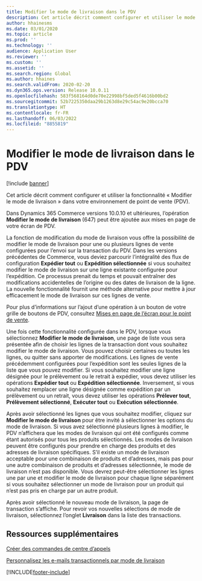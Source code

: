 ```yaml
---
title: Modifier le mode de livraison dans le PDV
description: Cet article décrit comment configurer et utiliser le mode de changement d’opération de livraison dans le PDV.
author: hhainesms
ms.date: 03/01/2020
ms.topic: article
ms.prod: ''
ms.technology: ''
audience: Application User
ms.reviewer: ''
ms.custom: ''
ms.assetid: ''
ms.search.region: Global
ms.author: hhaines
ms.search.validFrom: 2020-02-20
ms.dyn365.ops.version: Release 10.0.11
ms.openlocfilehash: 583f568164d0de70e22998bf5ded5f4616b00bd2
ms.sourcegitcommit: 52b7225350daa29b1263d8e29c54ac9e20bcca70
ms.translationtype: HT
ms.contentlocale: fr-FR
ms.lasthandoff: 06/03/2022
ms.locfileid: "8855819"
---
```

# <a name="change-mode-of-delivery-in-pos"></a>Modifier le mode de livraison dans le PDV

[!include [banner](includes/banner.md)]

Cet article décrit comment configurer et utiliser la fonctionnalité « Modifier le mode de livraison » dans votre environnement de point de vente (PDV). 

Dans Dynamics 365 Commerce versions 10.0.10 et ultérieures, l’opération **Modifier le mode de livraison** (647) peut être ajoutée aux mises en page de votre écran de PDV.

La fonction de modification du mode de livraison vous offre la possibilité de modifier le mode de livraison pour une ou plusieurs lignes de vente configurées pour l’envoi sur la transaction du PDV. Dans les versions précédentes de Commerce, vous deviez parcourir l’intégralité des flux de configuration **Expédier tout** ou **Expédition sélectionnée** si vous souhaitez modifier le mode de livraison sur une ligne existante configurée pour l’expédition. Ce processus prenait du temps et pouvait entraîner des modifications accidentelles de l’origine ou des dates de livraison de la ligne. La nouvelle fonctionnalité fournit une méthode alternative pour mettre à jour efficacement le mode de livraison sur ces lignes de vente.

Pour plus d’informations sur l’ajout d’une opération à un bouton de votre grille de boutons de PDV, consultez [Mises en page de l’écran pour le point de vente](pos-screen-layouts.md).

Une fois cette fonctionnalité configurée dans le PDV, lorsque vous sélectionnez **Modifier le mode de livraison**, une page de liste vous sera présentée afin de choisir les lignes de la transaction dont vous souhaitez modifier le mode de livraison. Vous pouvez choisir certaines ou toutes les lignes, ou quitter sans apporter de modifications. Les lignes de vente précédemment configurées pour l’expédition sont les seules lignes de la liste que vous pouvez modifier. Si vous souhaitez modifier une ligne désignée pour le prélèvement ou le retrait à expédier, vous devez utiliser les opérations **Expédier tout** ou **Expédition sélectionnée**. Inversement, si vous souhaitez remplacer une ligne désignée comme expédition par un prélèvement ou un retrait, vous devez utiliser les opérations **Prélever tout**, **Prélèvement sélectionné**, **Exécuter tout** ou **Exécution sélectionnée**.

Après avoir sélectionné les lignes que vous souhaitez modifier, cliquez sur **Modifier le mode de livraison** pour être invité à sélectionner les options du mode de livraison. Si vous avez sélectionné plusieurs lignes à modifier, le PDV n’affichera que les modes de livraison qui ont été configurés comme étant autorisés pour tous les produits sélectionnés. Les modes de livraison peuvent être configurés pour prendre en charge des produits et des adresses de livraison spécifiques. S’il existe un mode de livraison acceptable pour une combinaison de produits et d’adresses, mais pas pour une autre combinaison de produits et d’adresses sélectionnée, le mode de livraison n’est pas disponible. Vous devrez peut-être sélectionner les lignes une par une et modifier le mode de livraison pour chaque ligne séparément si vous souhaitez sélectionner un mode de livraison pour un produit qui n’est pas pris en charge par un autre produit.  

Après avoir sélectionné le nouveau mode de livraison, la page de transaction s’affiche. Pour revoir vos nouvelles sélections de mode de livraison, sélectionnez l’onglet **Livraison** dans la liste des transactions.

## <a name="additional-resources"></a>Ressources supplémentaires

[Créer des commandes de centre d’appels](tasks/create-call-center-orders.md)

[Personnalisez les e-mails transactionnels par mode de livraison](customize-email-delivery-mode.md)


[!INCLUDE[footer-include](../includes/footer-banner.md)]
